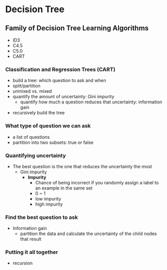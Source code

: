 # Decision Tree

## Family of Decision Tree Learning Algorithms

* ID3
* C4.5
* C5.0
* CART

### Classification and Regression Trees (CART)

* build a tree: which question to ask and when
* split/partition
* unmixed vs. mixed
* quantify the amount of uncertainty: Gini impurity
  * quantify how much a question reduces that uncertainty: information gain
* recursively build the tree

### What type of question we can ask

* a list of questions
* partition into two subsets: true or false

### Quantifying uncertainty

* The best question is the one that reduces the uncertainty the most
  * Gini impurity
    * **Impurity**
      * Chance of being incorrect if you randomly assign a label to an example in the same set
      * 0 ~ 1
      * low impurity
      * high impurity

### Find the best question to ask

* Information gain
  * partition the data and calculate the uncertainty of the child nodes that result

### Putting it all together

* recursion
